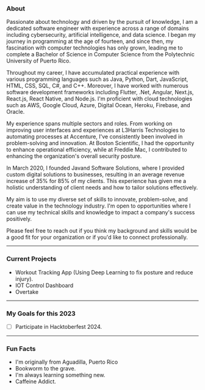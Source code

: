 ### About
Passionate about technology and driven by the pursuit of knowledge, I am a dedicated software engineer with experience across a range of domains including cybersecurity, artificial intelligence, and data science. I began my journey in programming at the age of fourteen, and since then, my fascination with computer technologies has only grown, leading me to complete a Bachelor of Science in Computer Science from the Polytechnic University of Puerto Rico.

Throughout my career, I have accumulated practical experience with various programming languages such as Java, Python, Dart, JavaScript, HTML, CSS, SQL, C#, and C++. Moreover, I have worked with numerous software development frameworks including Flutter, .Net, Angular, Next.js, React.js, React Native, and Node.js. I'm proficient with cloud technologies such as AWS, Google Cloud, Azure, Digital Ocean, Heroku, Firebase, and Oracle.

My experience spans multiple sectors and roles. From working on improving user interfaces and experiences at L3Harris Technologies to automating processes at Accenture, I've consistently been involved in problem-solving and innovation. At Boston Scientific, I had the opportunity to enhance operational efficiency, while at Freddie Mac, I contributed to enhancing the organization's overall security posture.

In March 2020, I founded Javand Software Solutions, where I provided custom digital solutions to businesses, resulting in an average revenue increase of 35% for 85% of my clients. This experience has given me a holistic understanding of client needs and how to tailor solutions effectively.

My aim is to use my diverse set of skills to innovate, problem-solve, and create value in the technology industry. I'm open to opportunities where I can use my technical skills and knowledge to impact a company's success positively.

Please feel free to reach out if you think my background and skills would be a good fit for your organization or if you'd like to connect professionally.

<hr>

### Current Projects
- Workout Tracking App (Using Deep Learning to fix posture and reduce injury).
- IOT Control Dashboard
- Overtake

<hr>

### My Goals for this 2023

- [ ] Participate in Hacktoberfest 2024.

<hr>

### Fun Facts
- I'm originally from Aguadilla, Puerto Rico
- Bookworm to the grave.
- I'm always learning something new.
- Caffeine Addict.

<!--
**Javier1019/Javier1019** is a ✨ _special_ ✨ repository because its `README.md` (this file) appears on your GitHub profile.

Here are some ideas to get you started:

- 🔭 I’m currently working on ...
- 🌱 I’m currently learning ...
- 👯 I’m looking to collaborate on ...
- 🤔 I’m looking for help with ...
- 💬 Ask me about ...
- 📫 How to reach me: ...
- 😄 Pronouns: ...
- ⚡ Fun fact: ...
-->
